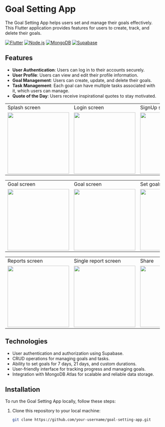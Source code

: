 # Goal Setting App

The Goal Setting App helps users set and manage their goals effectively. This Flutter application provides features for users to create, track, and delete their goals.

[![Flutter](https://img.shields.io/badge/Flutter-2.10.0-blue)](https://flutter.dev/)
[![Node.js](https://img.shields.io/badge/Node.js-16.14.0-green)](https://nodejs.org/)
[![MongoDB](https://img.shields.io/badge/MongoDB-5.0.3-brightgreen)](https://www.mongodb.com/)
[![Supabase](https://img.shields.io/badge/Supabase-latest-orange)](https://supabase.io/)

## Features


- **User Authentication**: Users can log in to their accounts securely.
- **User Profile**: Users can view and edit their profile information.
- **Goal Management**: Users can create, update, and delete their goals.
- **Task Management**: Each goal can have multiple tasks associated with it, which users can manage.
- **Quote of the Day**: Users receive inspirational quotes to stay motivated.

<table>
  <tr>
     <td> Splash screen</td>
     <td> Login screen</td>
     <td> SignUp screen</td>
     <td> SendOTP screen</td>
     <td> Varify screen</td>
     <td> Reset Password screen</td>
     <td> Completion screen</td>
  </tr>
  <tr>
    <td><img src="https://github.com/Nilupa-Illangarathna/Milestone-Tracker/assets/95247831/ab0a7480-0cd0-486f-bee2-a55c66f8890f" width=200></td>
    <td><img src="https://github.com/Nilupa-Illangarathna/Milestone-Tracker/assets/95247831/8f8f4e33-f7f1-4de0-825b-27e87b55eb10" width=200></td>
    <td><img src="https://github.com/Nilupa-Illangarathna/wheels-on-demand-vehicle-rental/assets/95247831/39ba7647-5a53-4fef-a90c-b7bc152674a7" width=200></td>
    <td><img src="https://github.com/Nilupa-Illangarathna/wheels-on-demand-vehicle-rental/assets/95247831/3cbbc00c-0b78-47f2-9dce-5a5d35c652a1" width=200></td>
    <td><img src="https://github.com/Nilupa-Illangarathna/wheels-on-demand-vehicle-rental/assets/95247831/25aa40c1-66fc-45b4-b64a-272f4c4ef604" width=200></td>
    <td><img src="https://github.com/Nilupa-Illangarathna/wheels-on-demand-vehicle-rental/assets/95247831/8f89758a-110d-41d6-b49d-f9f1272697c6" width=200></td>
    <td><img src="https://github.com/Nilupa-Illangarathna/wheels-on-demand-vehicle-rental/assets/95247831/70a59ac9-e82d-4d1c-a20a-61cb4481c63f" width=200></td>
  </tr>
 </table>

<table>
  <tr>
     <td> Goal screen</td>
     <td> Goal screen</td>
     <td> Set goals screen</td>
     <td> Set goals screen</td>
     <td> Validations</td>
     <td> Task setting screen</td>
     <td> Set tasks </td>
  </tr>
  <tr>
    <td><img src="https://github.com/Nilupa-Illangarathna/Milestone-Tracker/assets/95247831/3d35c075-228f-4002-960b-4043e8ef2708" width=200></td>
    <td><img src="https://github.com/Nilupa-Illangarathna/Milestone-Tracker/assets/95247831/522eca19-a573-4ace-a9f0-555e8a47f5cc" width=200></td>
    <td><img src="https://github.com/Nilupa-Illangarathna/Milestone-Tracker/assets/95247831/5f5687ee-ce0d-414e-a9f0-d6643b62e1a0" width=200></td>
    <td><img src="https://github.com/Nilupa-Illangarathna/Milestone-Tracker/assets/95247831/b5859af9-8e1e-479e-a340-c1969c215572" width=200></td>
    <td><img src="https://github.com/Nilupa-Illangarathna/Milestone-Tracker/assets/95247831/23f000b2-6e12-413d-8613-7a8b657bf062" width=200></td>
    <td><img src="https://github.com/Nilupa-Illangarathna/Milestone-Tracker/assets/95247831/52922800-1801-4ac2-94c3-1637b941f7e7" width=200></td>
    <td><img src="https://github.com/Nilupa-Illangarathna/Milestone-Tracker/assets/95247831/ca892c27-6851-4393-8547-364c800dbf09" width=200></td>
  </tr>
 </table>


<table>
  <tr>
    <td> Reports screen</td>
    <td> Single report screen</td>
    <td>  Share </td>
    <td> Notification screen</td>
    <td>  Recived notifications</td>
  </tr>
  <tr>
    <td><img src="https://github.com/Nilupa-Illangarathna/Milestone-Tracker/assets/95247831/81d523ad-8c4b-4648-a16a-411f4beca13c" width=200></td>
    <td><img src="https://github.com/Nilupa-Illangarathna/Milestone-Tracker/assets/95247831/7b030a84-4ec6-4c1a-b7a5-b49a93f6e81a" width=200></td>
    <td><img src="https://github.com/Nilupa-Illangarathna/Milestone-Tracker/assets/95247831/b508ae5b-67ae-41e5-93d6-94f68d7f9bf2" width=200></td>
    <td><img src="https://github.com/Nilupa-Illangarathna/Milestone-Tracker/assets/95247831/b8bed2ab-c030-4f3f-8479-140033617e1b" width=200></td>
    <td><img src="https://github.com/Nilupa-Illangarathna/Milestone-Tracker/assets/95247831/2d26f869-f403-4900-8a72-6137bcd03980" width=200></td>
  </tr>
 </table>

## Technologies

- User authentication and authorization using Supabase.
- CRUD operations for managing goals and tasks.
- Ability to set goals for 7 days, 21 days, and custom durations.
- User-friendly interface for tracking progress and managing goals.
- Integration with MongoDB Atlas for scalable and reliable data storage.

## Installation

To run the Goal Setting App locally, follow these steps:

1. Clone this repository to your local machine:

   ```bash
   git clone https://github.com/your-username/goal-setting-app.git
